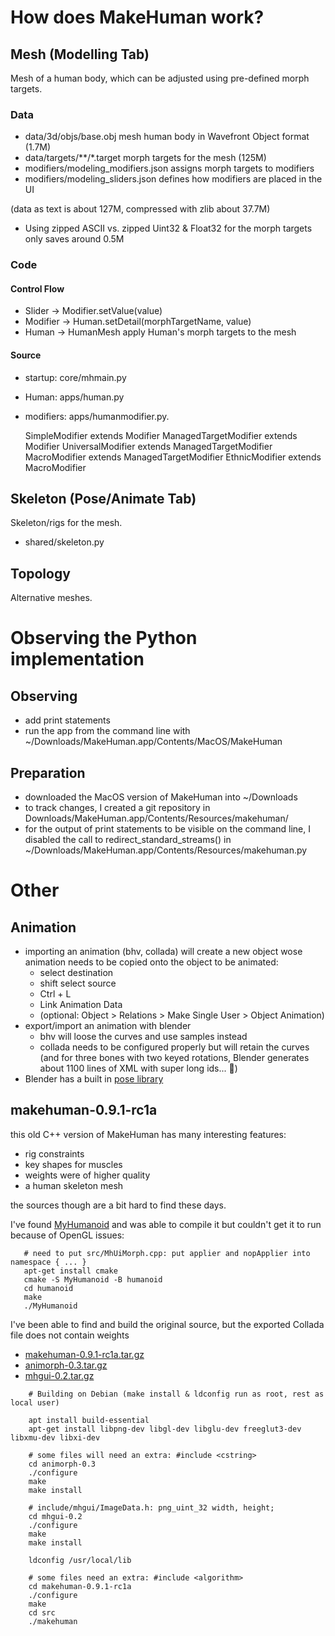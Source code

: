 
# How does MakeHuman work?

## Mesh (Modelling Tab)

Mesh of a human body, which can be adjusted using pre-defined morph targets.

### Data

* data/3d/objs/base.obj mesh human body in Wavefront Object format (1.7M)
* data/targets/**/*.target morph targets for the mesh (125M)
* modifiers/modeling_modifiers.json
  assigns morph targets to modifiers
* modifiers/modeling_sliders.json 
  defines how modifiers are placed in the UI

(data as text is about 127M, compressed with zlib about 37.7M)

* Using zipped ASCII vs. zipped Uint32 & Float32 for the morph targets
  only saves around 0.5M

### Code

#### Control Flow

* Slider -> Modifier.setValue(value)
* Modifier -> Human.setDetail(morphTargetName, value)
* Human -> HumanMesh apply Human's morph targets to the mesh

#### Source

* startup: core/mhmain.py
* Human: apps/human.py
* modifiers: apps/humanmodifier.py.

  SimpleModifier extends Modifier
  ManagedTargetModifier extends Modifier
  UniversalModifier extends ManagedTargetModifier
  MacroModifier extends ManagedTargetModifier
  EthnicModifier extends MacroModifier


## Skeleton (Pose/Animate Tab)

Skeleton/rigs for the mesh.

* shared/skeleton.py

## Topology

Alternative meshes.
# Observing the Python implementation

## Observing

* add print statements
* run the app from the command line with
  ~/Downloads/MakeHuman.app/Contents/MacOS/MakeHuman

## Preparation

* downloaded the MacOS version of MakeHuman into ~/Downloads
* to track changes, I created a git repository in
  Downloads/MakeHuman.app/Contents/Resources/makehuman/
* for the output of print statements to be visible on the command line,
  I disabled the call to redirect_standard_streams() in
  ~/Downloads/MakeHuman.app/Contents/Resources/makehuman.py

# Other

## Animation

* importing an animation (bhv, collada) will create a new object wose animation needs to be copied onto the object to be animated:
  * select destination
  * shift select source
  * Ctrl + L
  * Link Animation Data
  * (optional: Object > Relations > Make Single User > Object Animation)
* export/import an animation with blender
  * bhv will loose the curves and use samples instead
  * collada needs to be configured properly but will retain the curves
    (and for three bones with two keyed rotations, Blender generates about 1100 lines of
    XML with super long ids... 🫢)
* Blender has a built in [pose library](https://docs.blender.org/manual/en/latest/animation/armatures/posing/editing/pose_library.html)

## makehuman-0.9.1-rc1a

this old C++ version of MakeHuman has many interesting features:

* rig constraints
* key shapes for muscles
* weights were of higher quality
* a human skeleton mesh

the sources though are a bit hard to find these days.

I've found [MyHumanoid](https://github.com/MyHumanoid/MyHumanoid) and was able to compile it but couldn't get it to run because of OpenGL issues:

```
   # need to put src/MhUiMorph.cpp: put applier and nopApplier into namespace { ... }
   apt-get install cmake
   cmake -S MyHumanoid -B humanoid
   cd humanoid
   make
   ./MyHumanoid
```

I've been able to find and build the original source, but the exported Collada file
does not contain weights

* [makehuman-0.9.1-rc1a.tar.gz](https://src.fedoraproject.org/repo/pkgs/makehuman/makehuman-0.9.1-rc1a.tar.gz/c28c24a5e430f471f9687e26db94a64b/makehuman-0.9.1-rc1a.tar.gz)
* [animorph-0.3.tar.gz](https://src.fedoraproject.org/repo/pkgs/animorph/animorph-0.3.tar.gz/md5/e75fd295d95bcf4b1d95b86db7866c18/animorph-0.3.tar.gz)
* [mhgui-0.2.tar.gz](https://src.fedoraproject.org/repo/pkgs/mhgui/mhgui-0.2.tar.gz/0794987c3a0f505a836e73bf629df64d/mhgui-0.2.tar.gz)

```
    # Building on Debian (make install & ldconfig run as root, rest as local user)

    apt install build-essential
    apt-get install libpng-dev libgl-dev libglu-dev freeglut3-dev libxmu-dev libxi-dev

    # some files will need an extra: #include <cstring>
    cd animorph-0.3
    ./configure
    make
    make install

    # include/mhgui/ImageData.h: png_uint_32 width, height;
    cd mhgui-0.2
    ./configure
    make
    make install

    ldconfig /usr/local/lib

    # some files need an extra: #include <algorithm>
    cd makehuman-0.9.1-rc1a
    ./configure
    make
    cd src
    ./makehuman
```
